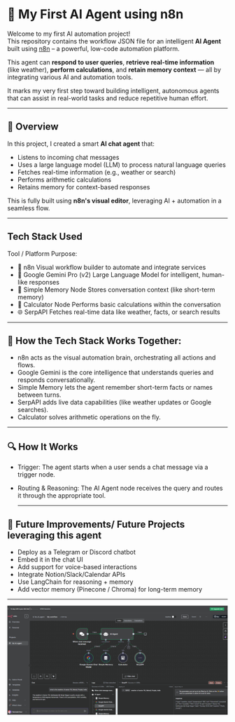# 🤖 My First AI Agent using n8n

Welcome to my first AI automation project!  
This repository contains the workflow JSON file for an intelligent **AI Agent** built using [n8n](https://n8n.io/) – a powerful, low-code automation platform.

This agent can **respond to user queries**, **retrieve real-time information** (like weather), **perform calculations**, and **retain memory context** — all by integrating various AI and automation tools.

It marks my very first step toward building intelligent, autonomous agents that can assist in real-world tasks and reduce repetitive human effort.

---

## 🚀 Overview

In this project, I created a smart **AI chat agent** that:
- Listens to incoming chat messages
- Uses a large language model (LLM) to process natural language queries
- Fetches real-time information (e.g., weather or search)
- Performs arithmetic calculations
- Retains memory for context-based responses

This is fully built using **n8n's visual editor**, leveraging AI + automation in a seamless flow.

---

## Tech Stack Used
Tool / Platform	Purpose:
- 🔧 n8n	Visual workflow builder to automate and integrate services
- 🧠 Google Gemini Pro (v2)	Large Language Model for intelligent, human-like responses
- 💾 Simple Memory Node	Stores conversation context (like short-term memory)
- 🧮 Calculator Node	Performs basic calculations within the conversation
- 🌐 SerpAPI	Fetches real-time data like weather, facts, or search results

---

## 🧠 How the Tech Stack Works Together:
- n8n acts as the visual automation brain, orchestrating all actions and flows.
- Google Gemini is the core intelligence that understands queries and responds conversationally.
- Simple Memory lets the agent remember short-term facts or names between turns.
- SerpAPI adds live data capabilities (like weather updates or Google searches).
- Calculator solves arithmetic operations on the fly.

---

## 🔍 How It Works
- Trigger: The agent starts when a user sends a chat message via a trigger node.
- Routing & Reasoning: The AI Agent node receives the query and routes it through the appropriate tool.

  ---

## 🎯 Future Improvements/ Future Projects leveraging this agent
- Deploy as a Telegram or Discord chatbot
- Embed it in the chat UI
- Add support for voice-based interactions
- Integrate Notion/Slack/Calendar APIs
- Use LangChain for reasoning + memory
- Add vector memory (Pinecone / Chroma) for long-term memory

---
 
![](images/agent_workflow_n8n.png)
